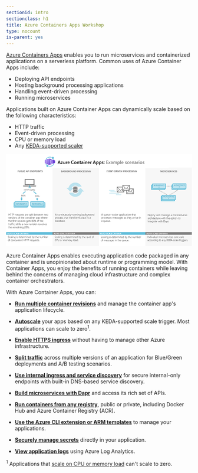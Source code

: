 ```yaml
---
sectionid: intro
sectionclass: h1
title: Azure Containers Apps Workshop
type: nocount
is-parent: yes
---
```



[Azure Containers Apps](https://docs.microsoft.com/en-us/azure/container-apps) enables you to run microservices and containerized applications on a serverless platform. Common uses of Azure Container Apps include:

- Deploying API endpoints
- Hosting background processing applications
- Handling event-driven processing
- Running microservices

Applications built on Azure Container Apps can dynamically scale based on the following characteristics:

- HTTP traffic
- Event-driven processing
- CPU or memory load
- Any [KEDA-supported scaler](https://keda.sh/docs/2.4/scalers/)

![Example scenarios for Azure Container Apps](/media/intro/azure-container-apps-example-scenarios.png)

Azure Container Apps enables executing application code packaged in any container and is unopinionated about runtime or programming model. With Container Apps, you enjoy the benefits of running containers while leaving behind the concerns of managing cloud infrastructure and complex container orchestrators.

With Azure Container Apps, you can:

- [**Run multiple container revisions**](https://docs.microsoft.com/en-us/azure/container-apps/application-lifecycle-management) and manage the container app's application lifecycle.

- [**Autoscale**](https://docs.microsoft.com/en-us/azure/container-apps/scale-app) your apps based on any KEDA-supported scale trigger. Most applications can scale to zero<sup>1</sup>.

- [**Enable HTTPS ingress**](https://docs.microsoft.com/en-us/azure/container-apps/ingress) without having to manage other Azure infrastructure.

- [**Split traffic**](https://docs.microsoft.com/en-us/azure/container-apps/revisions) across multiple versions of an application for Blue/Green deployments and A/B testing scenarios.

- [**Use internal ingress and service discovery**](https://docs.microsoft.com/en-us/azure/container-apps/connect-apps) for secure internal-only endpoints with built-in DNS-based service discovery.

- [**Build microservices with Dapr**](https://docs.microsoft.com/en-us/azure/container-apps/microservices) and access its rich set of APIs.

- [**Run containers from any registry**](https://docs.microsoft.com/en-us/azure/container-apps/containers), public or private, including Docker Hub and Azure Container Registry (ACR).

- [**Use the Azure CLI extension or ARM templates**](https://docs.microsoft.com/en-us/azure/container-apps/get-started) to manage your applications.

- [**Securely manage secrets**](https://docs.microsoft.com/en-us/azure/container-apps/secure-app) directly in your application.

- [**View application logs**](https://docs.microsoft.com/en-us/azure/container-apps/monitor) using Azure Log Analytics.

<sup>1</sup> Applications that [scale on CPU or memory load](https://docs.microsoft.com/en-us/azure/container-apps/scale-app) can't scale to zero.

